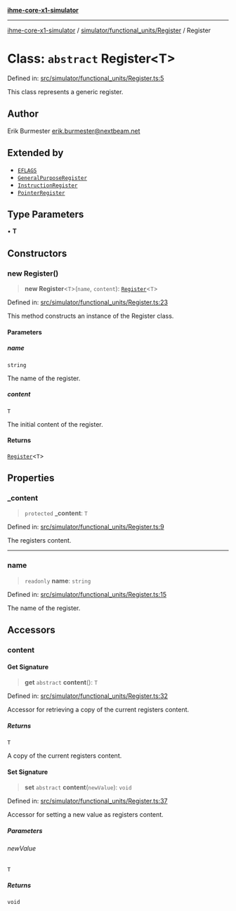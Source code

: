 [**ihme-core-x1-simulator**](../../../../README.md)

***

[ihme-core-x1-simulator](../../../../modules.md) / [simulator/functional\_units/Register](../README.md) / Register

# Class: `abstract` Register\<T\>

Defined in: [src/simulator/functional\_units/Register.ts:5](https://github.com/ProgrammIt/CPU-Simulator/blob/3f9c46c26c2e1cba2638010869a3cab9b9c737f9/src/simulator/functional_units/Register.ts#L5)

This class represents a generic register.

## Author

Erik Burmester <erik.burmester@nextbeam.net>

## Extended by

- [`EFLAGS`](../../EFLAGS/classes/EFLAGS.md)
- [`GeneralPurposeRegister`](../../GeneralPurposeRegister/classes/GeneralPurposeRegister.md)
- [`InstructionRegister`](../../InstructionRegister/classes/InstructionRegister.md)
- [`PointerRegister`](../../PointerRegister/classes/PointerRegister.md)

## Type Parameters

• **T**

## Constructors

### new Register()

> **new Register**\<`T`\>(`name`, `content`): [`Register`](Register.md)\<`T`\>

Defined in: [src/simulator/functional\_units/Register.ts:23](https://github.com/ProgrammIt/CPU-Simulator/blob/3f9c46c26c2e1cba2638010869a3cab9b9c737f9/src/simulator/functional_units/Register.ts#L23)

This method constructs an instance of the Register class.

#### Parameters

##### name

`string`

The name of the register.

##### content

`T`

The initial content of the register.

#### Returns

[`Register`](Register.md)\<`T`\>

## Properties

### \_content

> `protected` **\_content**: `T`

Defined in: [src/simulator/functional\_units/Register.ts:9](https://github.com/ProgrammIt/CPU-Simulator/blob/3f9c46c26c2e1cba2638010869a3cab9b9c737f9/src/simulator/functional_units/Register.ts#L9)

The registers content.

***

### name

> `readonly` **name**: `string`

Defined in: [src/simulator/functional\_units/Register.ts:15](https://github.com/ProgrammIt/CPU-Simulator/blob/3f9c46c26c2e1cba2638010869a3cab9b9c737f9/src/simulator/functional_units/Register.ts#L15)

The name of the register.

## Accessors

### content

#### Get Signature

> **get** `abstract` **content**(): `T`

Defined in: [src/simulator/functional\_units/Register.ts:32](https://github.com/ProgrammIt/CPU-Simulator/blob/3f9c46c26c2e1cba2638010869a3cab9b9c737f9/src/simulator/functional_units/Register.ts#L32)

Accessor for retrieving a copy of the current registers content.

##### Returns

`T`

A copy of the current registers content.

#### Set Signature

> **set** `abstract` **content**(`newValue`): `void`

Defined in: [src/simulator/functional\_units/Register.ts:37](https://github.com/ProgrammIt/CPU-Simulator/blob/3f9c46c26c2e1cba2638010869a3cab9b9c737f9/src/simulator/functional_units/Register.ts#L37)

Accessor for setting a new value as registers content.

##### Parameters

###### newValue

`T`

##### Returns

`void`
